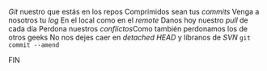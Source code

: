 *Git* nuestro que estás en los repos
Comprimidos sean tus *commits*
Venga a nosotros tu *log*
En el local como en el *remote*
Danos hoy nuestro *pull* de cada día
Perdona nuestros *conflictos*Como también perdonamos los de otros geeks
No nos dejes caer en *detached HEAD*
y líbranos de *SVN*
`git commit --amend`

FIN
